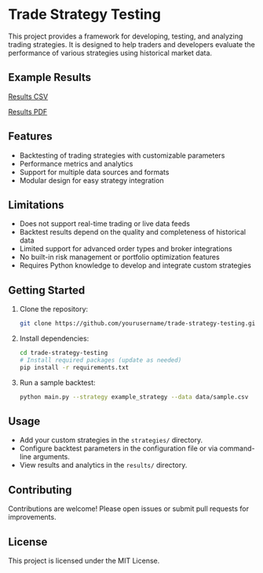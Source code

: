 # Trade Strategy Testing

This project provides a framework for developing, testing, and analyzing trading strategies. It is designed to help traders and developers evaluate the performance of various strategies using historical market data.
## Example Results

[Results CSV](https://github.com/aeneteoenedot/trade-strategy-testing/blob/ed7d0bc22439721900073a7e655dcfb61dfadf18/backtesting_results.csv)

[Results PDF](https://github.com/aeneteoenedot/trade-strategy-testing/blob/ed7d0bc22439721900073a7e655dcfb61dfadf18/backtesting_results.pdf)

## Features

- Backtesting of trading strategies with customizable parameters
- Performance metrics and analytics
- Support for multiple data sources and formats
- Modular design for easy strategy integration

## Limitations

- Does not support real-time trading or live data feeds
- Backtest results depend on the quality and completeness of historical data
- Limited support for advanced order types and broker integrations
- No built-in risk management or portfolio optimization features
- Requires Python knowledge to develop and integrate custom strategies

## Getting Started

1. Clone the repository:
    ```bash
    git clone https://github.com/yourusername/trade-strategy-testing.git
    ```
2. Install dependencies:
    ```bash
    cd trade-strategy-testing
    # Install required packages (update as needed)
    pip install -r requirements.txt
    ```
3. Run a sample backtest:
    ```bash
    python main.py --strategy example_strategy --data data/sample.csv
    ```

## Usage

- Add your custom strategies in the `strategies/` directory.
- Configure backtest parameters in the configuration file or via command-line arguments.
- View results and analytics in the `results/` directory.

## Contributing

Contributions are welcome! Please open issues or submit pull requests for improvements.

## License

This project is licensed under the MIT License.
